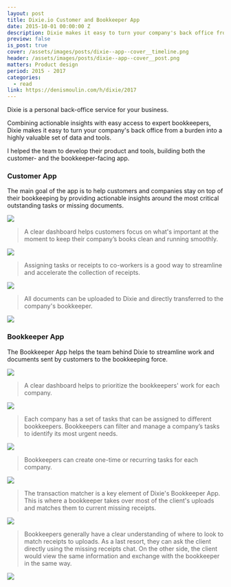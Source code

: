```yaml
---
layout: post
title: Dixie.io Customer and Bookkeeper App
date: 2015-10-01 00:00:00 Z
description: Dixie makes it easy to turn your company's back office from a burden into a highly valuable set of data and tools.
preview: false
is_post: true
cover: /assets/images/posts/dixie--app--cover__timeline.png
header: /assets/images/posts/dixie--app--cover__post.png
matters: Product design
period: 2015 - 2017
categories:
  - read
link: https://denismoulin.com/h/dixie/2017
---
```

Dixie is a personal back-office service for your business.

Combining actionable insights with easy access to expert bookkeepers, Dixie makes it easy to turn your company's back office from a burden into a highly valuable set of data and tools.

I helped the team to develop their product and tools, building both the customer- and the bookkeeper-facing app.

### Customer App

The main goal of the app is to help customers and companies stay on top of their bookkeeping by providing actionable insights around the most critical outstanding tasks or missing documents.

![](../../assets/images/posts/dixie--app--content--0.png)
> A clear dashboard helps customers focus on what's important at the moment to keep their company’s books clean and running smoothly.

![](../../assets/images/posts/dixie--app--content--1.png)
> Assigning tasks or receipts to co-workers is a good way to streamline and accelerate the collection of receipts.

![](../../assets/images/posts/dixie--app--content--3.png)
> All documents can be uploaded to Dixie and directly transferred to the company's bookkeeper.

![](../../assets/images/posts/dixie--app--content--4.png)

### Bookkeeper App

The Bookkeeper App helps the team behind Dixie to streamline work and documents sent by customers to the bookkeeping force.

![](../../assets/images/posts/dixie--app--content--5.png)
> A clear dashboard helps to prioritize the bookkeepers' work for each company.

![](../../assets/images/posts/dixie--app--content--6.png)
> Each company has a set of tasks that can be assigned to different bookkeepers. Bookkeepers can filter and manage a company’s tasks to identify its most urgent needs.

![](../../assets/images/posts/dixie--app--content--7.png)
> Bookkeepers can create one-time or recurring tasks for each company.  

![](../../assets/images/posts/dixie--app--content--8.png)
> The transaction matcher is a key element of Dixie's Bookkeeper App. This is where a bookkeeper takes over most of the client's uploads and matches them to current missing receipts.

![](../../assets/images/posts/dixie--app--content--9.png)
> Bookkeepers generally have a clear understanding of where to look to match receipts to uploads. As a last resort, they can ask the client directly using the missing receipts chat. On the other side, the client would view the same information and exchange with the bookkeeper in the same way.

![](../../assets/images/posts/dixie--app--content--10.png)
